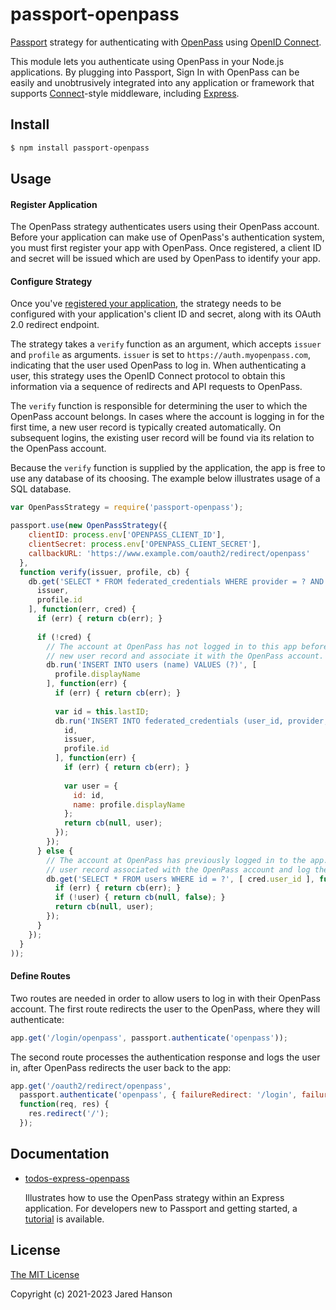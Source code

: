 # passport-openpass

[Passport](https://www.passportjs.org/) strategy for authenticating with
[OpenPass](https://myopenpass.com/) using [OpenID Connect](https://www.passportjs.org/features/openid-connect/).

This module lets you authenticate using OpenPass in your Node.js applications.
By plugging into Passport, Sign In with OpenPass can be easily and unobtrusively
integrated into any application or framework that supports
[Connect](https://github.com/senchalabs/connect#readme)-style middleware,
including [Express](https://expressjs.com/).

## Install

```sh
$ npm install passport-openpass
```

## Usage

#### Register Application

The OpenPass strategy authenticates users using their OpenPass account.  Before your
application can make use of OpenPass's authentication system, you must first
register your app with OpenPass.  Once registered, a client ID and secret will be
issued which are used by OpenPass to identify your app.

#### Configure Strategy

Once you've [registered your application](#register-application), the strategy
needs to be configured with your application's client ID and secret, along with
its OAuth 2.0 redirect endpoint.

The strategy takes a `verify` function as an argument, which accepts `issuer`
and `profile` as arguments.  `issuer` is set to `https://auth.myopenpass.com`,
indicating that the user used OpenPass to log in.
When authenticating a user, this strategy uses
the OpenID Connect protocol to obtain this information via a sequence of
redirects and API requests to OpenPass.

The `verify` function is responsible for determining the user to which the
OpenPass account belongs.  In cases where the account is logging in for the
first time, a new user record is typically created automatically.  On subsequent
logins, the existing user record will be found via its relation to the OpenPass
account.

Because the `verify` function is supplied by the application, the app is free to
use any database of its choosing.  The example below illustrates usage of a SQL
database.

```js
var OpenPassStrategy = require('passport-openpass');

passport.use(new OpenPassStrategy({
    clientID: process.env['OPENPASS_CLIENT_ID'],
    clientSecret: process.env['OPENPASS_CLIENT_SECRET'],
    callbackURL: 'https://www.example.com/oauth2/redirect/openpass'
  },
  function verify(issuer, profile, cb) {
    db.get('SELECT * FROM federated_credentials WHERE provider = ? AND subject = ?', [
      issuer,
      profile.id
    ], function(err, cred) {
      if (err) { return cb(err); }
      
      if (!cred) {
        // The account at OpenPass has not logged in to this app before.  Create a
        // new user record and associate it with the OpenPass account.
        db.run('INSERT INTO users (name) VALUES (?)', [
          profile.displayName
        ], function(err) {
          if (err) { return cb(err); }
          
          var id = this.lastID;
          db.run('INSERT INTO federated_credentials (user_id, provider, subject) VALUES (?, ?, ?)', [
            id,
            issuer,
            profile.id
          ], function(err) {
            if (err) { return cb(err); }
            
            var user = {
              id: id,
              name: profile.displayName
            };
            return cb(null, user);
          });
        });
      } else {
        // The account at OpenPass has previously logged in to the app.  Get the
        // user record associated with the OpenPass account and log the user in.
        db.get('SELECT * FROM users WHERE id = ?', [ cred.user_id ], function(err, user) {
          if (err) { return cb(err); }
          if (!user) { return cb(null, false); }
          return cb(null, user);
        });
      }
    });
  }
));
```

#### Define Routes

Two routes are needed in order to allow users to log in with their OpenPass
account.  The first route redirects the user to the OpenPass, where they will
authenticate:

```js
app.get('/login/openpass', passport.authenticate('openpass'));
```

The second route processes the authentication response and logs the user in,
after OpenPass redirects the user back to the app:

```js
app.get('/oauth2/redirect/openpass',
  passport.authenticate('openpass', { failureRedirect: '/login', failureMessage: true }),
  function(req, res) {
    res.redirect('/');
  });
```

## Documentation

* [todos-express-openpass](https://github.com/passport/todos-express-openpass)

  Illustrates how to use the OpenPass strategy within an Express application.  For
  developers new to Passport and getting started, a [tutorial](https://www.passportjs.org/tutorials/google/)
  is available.

## License

[The MIT License](http://opensource.org/licenses/MIT)

Copyright (c) 2021-2023 Jared Hanson